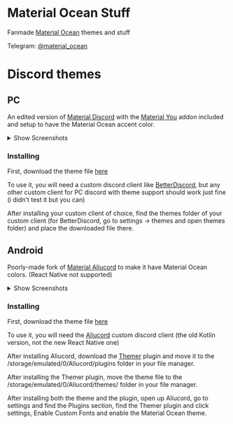 # Material Ocean Stuff
Fanmade [Material Ocean](https://github.com/material-ocean/Material-Ocean) themes and stuff

Telegram: [@material_ocean](https://t.me/material_ocean)

# Discord themes
## PC
An edited version of [Material Discord](https://github.com/CapnKitten/Material-Discord) with the [Material You](https://github.com/CapnKitten/BetterDiscord/tree/master/Themes/Material-Discord/css/addons/material-you) addon included and setup to have the Material Ocean accent color.

<details>
  <summary>Show Screenshots</summary>
  
  Most stuff is blocked out due to privacy.
  
  ![screenshot-1](https://laptopcat.github.io/material-ocean-stuff/screenshots/pc-1.png) 
  ![screenshot-2](https://laptopcat.github.io/material-ocean-stuff/screenshots/pc-2.png)
  ![screenshot-3](https://laptopcat.github.io/material-ocean-stuff/screenshots/pc-3.png)
  
</details>

### Installing
First, download the theme file [here](https://laptopcat.github.io/material-ocean-stuff/themes/discord/Material-Discord.theme.css)

To use it, you will need a custom discord client like [BetterDiscord](https://betterdiscord.app), but any other custom client for PC discord with theme support should work just fine (i didn't test it but you can)

After installing your custom client of choice, find the themes folder of your custom client (for BetterDiscord, go to settings -> themes and open themes folder) and place the downloaded file there.

## Android
Poorly-made fork of [Material Aliucord](https://github.com/A-rhyna-H/Material-Aliucord) to make it have Material Ocean colors. (React Native not supported)

<details>
  <summary>Show Screenshots</summary>
  
  Most stuff is blocked out due to privacy.
  
  ![mscreenshot-1](https://laptopcat.github.io/material-ocean-stuff/screenshots/mobile-1.png) 
  ![mscreenshot-2](https://laptopcat.github.io/material-ocean-stuff/screenshots/mobile-2.png)
  ![mscreenshot-3](https://laptopcat.github.io/material-ocean-stuff/screenshots/mobile-3.png)
  ![mscreenshot-4](https://laptopcat.github.io/material-ocean-stuff/screenshots/mobile-4.png)
  
</details>

### Installing
First, download the theme file [here](https://laptopcat.github.io/material-ocean-stuff/themes/discord/Material_Ocean.json)

To use it, you will need the [Aliucord](https://github.com/Aliucord/Aliucord) custom discord client (the old Kotlin version, not the new React Native one)

After installing Aliucord, download the [Themer](https://github.com/Vendicated/AliucordPlugins/raw/builds/Themer.zip) plugin and move it to the /storage/emulated/0/Aliucord/plugins folder in your file manager.

After installing the Themer plugin, move the theme file to the /storage/emulated/0/Aliucord/themes/ folder in your file manager.

After installing both the theme and the plugin, open up Aliucord, go to settings and find the Plugins section, find the Themer plugin and click settings, Enable Custom Fonts and enable the Material Ocean theme.

